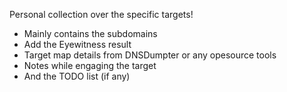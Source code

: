 Personal collection over the specific targets!

- Mainly contains the subdomains
- Add the Eyewitness result
- Target map details from DNSDumpter or any opesource tools
- Notes while engaging the target
- And the TODO list (if any)

